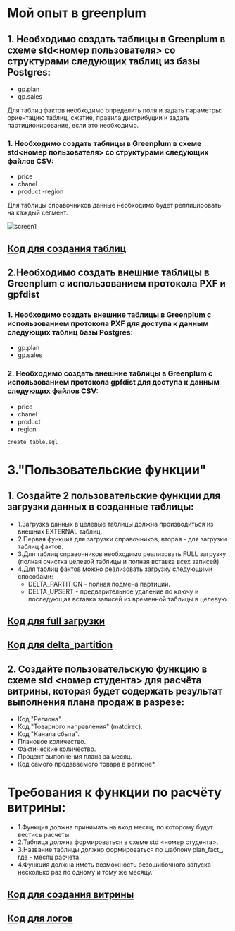 # Мой опыт в greenplum 
## 1. Необходимо создать таблицы в Greenplum в схеме std<номер пользователя> со структурами следующих таблиц из базы Postgres: 
- gp.plan 
- gp.sales 
 
Для таблиц фактов необходимо определить поля и задать параметры: ориентацию таблиц, сжатие, правила дистрибуции и задать партиционирование, если это необходимо.  

### 1. Необходимо создать таблицы в Greenplum в схеме std<номер пользователя> со структурами следующих файлов CSV: 
- price 
- chanel 
- product 
-region

Для таблицы справочников данные необходимо будет реплицировать на каждый сегмент.

![screen1](https://sun9-37.userapi.com/s/v1/ig2/MtVyvJ-vGDApGb9cxrujmo6YT-1V-DpviveYCaQKrd4CduZqXHIIwRm8zlpbu9NW4WHTuigj2OZmiDX8sBUfVKeM.jpg?quality=95&as=32x39,48x58,72x87,108x131,160x193,240x290,360x435,480x580,540x653,640x774,720x870,1059x1280&from=bu&u=-Pghxc5xzzkqBdjmPCe4A7Eq3t9ssKJnKgXmhIy3k5M&cs=1059x1280)

## [Код для создания таблиц](https://github.com/darwinqqq/greenplum/blob/master/function/create_table.sql)
## 2.Необходимо создать внешние таблицы в Greenplum c использованием протокола PXF и gpfdist
### 1. Необходимо создать внешние таблицы в Greenplum c использованием протокола PXF для доступа к данным следующих таблиц базы Postgres: 
- gp.plan 
- gp.sales 
### 2. Необходимо создать внешние таблицы в Greenplum c использованием протокола gpfdist для доступа к данным следующих файлов CSV: 
- price 
- chanel 
- product 
- region 
```
create_table.sql
```
# 3."Пользовательские функции"
## 1. Создайте 2 пользовательские функции для загрузки данных в созданные таблицы: 
- 1.Загрузка данных в целевые таблицы должна производиться из внешних EXTERNAL таблиц.
- 2.Первая функция для загрузки справочников, вторая - для загрузки таблиц фактов.
- 3.Для таблиц справочников необходимо реализовать FULL загрузку (полная очистка целевой таблицы и полная вставка всех записей).
- 4.Для таблиц фактов можно реализовать загрузку следующими способами:
   - DELTA_PARTITION - полная подмена партиций.
   - DELTA_UPSERT - предварительное удаление по ключу и последующая вставка записей из временной таблицы в целевую.
## [Код для full загрузки](https://github.com/darwinqqq/greenplum/blob/master/function/f_full.sql)

## [Код для delta_partition](https://github.com/darwinqqq/greenplum/blob/master/function/f_delta_partition.sql)


## 2. Создайте пользовательскую функцию в схеме std <номер студента> для расчёта витрины, которая будет содержать результат выполнения плана продаж в разрезе: 
- Код "Региона".
- Код "Товарного направления" (matdirec).
- Код "Канала сбыта".
- Плановое количество.
- Фактические количество.
- Процент выполнения плана за месяц.
- Код самого продаваемого товара в регионе*.
# Требования к функции по расчёту витрины:

- 1.Функция должна принимать на вход месяц, по которому будут вестись расчеты. 
- 2.Таблица должна формироваться в схеме std <номер студента>.
- 3.Название таблицы должно формироваться по шаблону plan_fact_<YYYYMM>, где <YYYYMM> - месяц расчета. 
- 4.Функция должна иметь возможность безошибочного запуска несколько раз по одному и тому же месяцу. 

## [Код для создания витрины](https://github.com/darwinqqq/greenplum/blob/master/function/f_mart.sql)

## [Код для логов](https://github.com/darwinqqq/greenplum/blob/master/function/f_load_write_log.sql)
